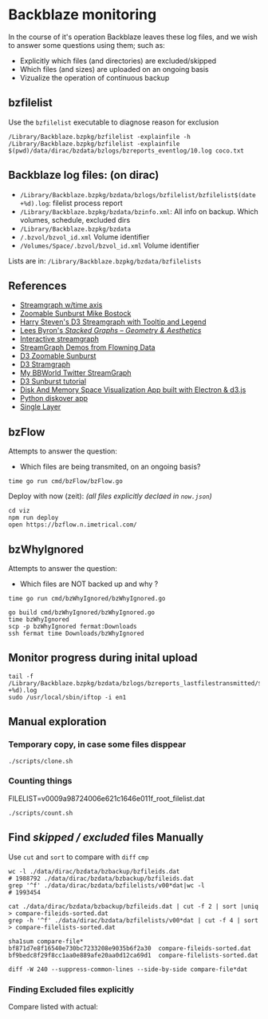 # Backblaze monitoring

In the course of it's operation Backblaze leaves these log files, and we wish to answer some questions using them; such as:

- Explicitly which files (and directories) are excluded/skipped
- Which files (and sizes) are uploaded on an ongoing basis
- Vizualize the operation of continuous backup

## bzfilelist
Use the `bzfilelist` executable to diagnose reason for exclusion
```
/Library/Backblaze.bzpkg/bzfilelist -explainfile -h
/Library/Backblaze.bzpkg/bzfilelist -explainfile $(pwd)/data/dirac/bzdata/bzlogs/bzreports_eventlog/10.log coco.txt
```
## Backblaze log files: (on dirac)
- `/Library/Backblaze.bzpkg/bzdata/bzlogs/bzfilelist/bzfilelist$(date +%d).log`: filelist process report
- `/Library/Backblaze.bzpkg/bzdata/bzinfo.xml`: All info on backup. Which volumes, schedule, excluded dirs
- `/Library/Backblaze.bzpkg/bzdata`
- `/.bzvol/bzvol_id.xml` Volume identifier
- `/Volumes/Space/.bzvol/bzvol_id.xml` Volume identifier

Lists are in: `/Library/Backblaze.bzpkg/bzdata/bzfilelists`

## References
- [Streamgraph w/time axis](https://beta.observablehq.com/@mbostock/d3-streamgraph)
- [Zoomable Sunburst Mike Bostock](https://beta.observablehq.com/@mbostock/d3-zoomable-sunburst)
- [Harry Steven's D3 Streamgraph with Tooltip and Legend](https://bl.ocks.org/HarryStevens/c893c7b441298b36f4568bc09df71a1e)
- [Lees Byron's _Stacked Graphs – Geometry & Aesthetics_](https://leebyron.com/streamgraph/)
- [Interactive streamgraph](http://bl.ocks.org/WillTurman/4631136)
- [StreamGraph Demos from Flowning Data](https://flowingdata.com/tag/streamgraph/)
- [D3 Zoomable Sunburst](https://bl.ocks.org/mbostock/4348373)
- [D3 Stramgraph](https://beta.observablehq.com/@mbostock/streamgraph-transitions)
- [My BBWorld Twitter StreamGraph](https://github.com/daneroo/socialbuzz)
- [D3 Sunburst tutorial](https://bl.ocks.org/denjn5/e1cdbbe586ac31747b4a304f8f86efa5)
- [Disk And Memory Space Visualization App built with Electron & d3.js](https://github.com/zz85/space-radar)
- [Python diskover app](https://github.com/shirosaidev/diskover)
- [Single Layer](https://github.com/kratsg/uct3_diskspace)


## bzFlow
Attempts to answer the question:

- Which files are being transmited, on an ongoing basis?
```
time go run cmd/bzFlow/bzFlow.go
```

Deploy with now (zeit):
_(all files explicitly declaed in `now.json`)_
```
cd viz
npm run deploy
open https://bzflow.n.imetrical.com/
```

## bzWhyIgnored
Attempts to answer the question:

- Which files are NOT backed up and why ?

```
time go run cmd/bzWhyIgnored/bzWhyIgnored.go

go build cmd/bzWhyIgnored/bzWhyIgnored.go
time bzWhyIgnored
scp -p bzWhyIgnored fermat:Downloads
ssh fermat time Downloads/bzWhyIgnored
```

## Monitor progress during inital upload
```
tail -f /Library/Backblaze.bzpkg/bzdata/bzlogs/bzreports_lastfilestransmitted/$(date +%d).log
sudo /usr/local/sbin/iftop -i en1
```

## Manual exploration

### Temporary copy, in case some files disppear
```
./scripts/clone.sh
```

### Counting things
FILELIST=v0009a98724006e621c1646e011f_root_filelist.dat
```
./scripts/count.sh
```

## Find _skipped / excluded_ files Manually
Use `cut` and `sort` to compare with `diff` `cmp`
```
wc -l ./data/dirac/bzdata/bzbackup/bzfileids.dat
# 1988792 ./data/dirac/bzdata/bzbackup/bzfileids.dat
grep '^f' ./data/dirac/bzdata/bzfilelists/v00*dat|wc -l
# 1993454

cat ./data/dirac/bzdata/bzbackup/bzfileids.dat | cut -f 2 | sort |uniq > compare-fileids-sorted.dat
grep -h '^f' ./data/dirac/bzdata/bzfilelists/v00*dat | cut -f 4 | sort > compare-filelists-sorted.dat

sha1sum compare-file*
bf871d7e8f16540e730bc7233208e9035b6f2a30  compare-fileids-sorted.dat
bf9bedc8f29f8cc1aa0e889afe20aa0d12ca69d1  compare-filelists-sorted.dat

diff -W 240 --suppress-common-lines --side-by-side compare-file*dat
```

### Finding Excluded files explicitly

Compare listed with actual:
```
```
